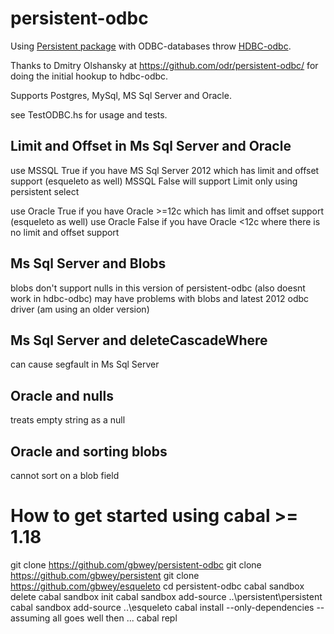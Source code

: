 persistent-odbc
===============
Using [Persistent package](http://hackage.haskell.org/package/persistent) with ODBC-databases 
throw [HDBC-odbc](http://hackage.haskell.org/package/hdbc-odbc).

Thanks to Dmitry Olshansky at https://github.com/odr/persistent-odbc/
for doing the initial hookup to hdbc-odbc.

Supports Postgres, MySql, MS Sql Server and Oracle.

see TestODBC.hs for usage and tests.

Limit and Offset in Ms Sql Server and Oracle
--------------------------------------------
use MSSQL True if you have MS Sql Server 2012 which has limit and offset support (esqueleto as well)
MSSQL False will support Limit only using persistent select

use Oracle True if you have Oracle >=12c which has limit and offset support (esqueleto as well)
use Oracle False if you have Oracle <12c where there is no limit and offset support 

Ms Sql Server and Blobs
-----------------------
blobs don't support nulls in this version of persistent-odbc (also doesnt work in hdbc-odbc)
may have problems with blobs and latest 2012 odbc driver (am using an older version)

Ms Sql Server and deleteCascadeWhere
------------------------------------
can cause segfault in Ms Sql Server

Oracle and nulls
----------------
treats empty string as a null

Oracle and sorting blobs
------------------------
cannot sort on a blob field


How to get started using cabal >= 1.18
======================================
git clone https://github.com/gbwey/persistent-odbc
git clone https://github.com/gbwey/persistent
git clone https://github.com/gbwey/esqueleto
cd persistent-odbc
cabal sandbox delete
cabal sandbox init
cabal sandbox add-source ..\persistent\persistent
cabal sandbox add-source ..\esqueleto
cabal install --only-dependencies
-- assuming all goes well then ...
cabal repl

